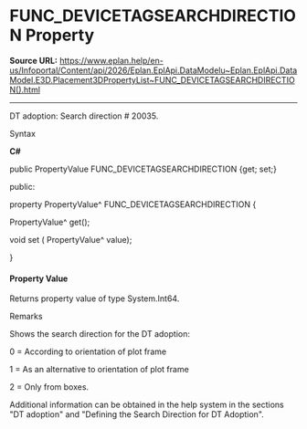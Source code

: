 # FUNC_DEVICETAGSEARCHDIRECTION Property

**Source URL:** https://www.eplan.help/en-us/Infoportal/Content/api/2026/Eplan.EplApi.DataModelu~Eplan.EplApi.DataModel.E3D.Placement3DPropertyList~FUNC_DEVICETAGSEARCHDIRECTION().html

---

DT adoption: Search direction # 20035.

Syntax

**C#**



public PropertyValue FUNC_DEVICETAGSEARCHDIRECTION {get; set;}

public:

property PropertyValue^ FUNC_DEVICETAGSEARCHDIRECTION {

   PropertyValue^ get();

   void set (    PropertyValue^ value);

}


#### Property Value

Returns property value of type System.Int64.

Remarks

Shows the search direction for the DT adoption:

0 = According to orientation of plot frame

1 = As an alternative to orientation of plot frame

2 = Only from boxes.

Additional information can be obtained in the help system in the sections "DT adoption" and "Defining the Search Direction for DT Adoption".
